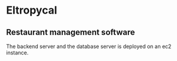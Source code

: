 # Eltropycal 
## Restaurant management software

The backend server and the database server is deployed on an ec2 instance.




